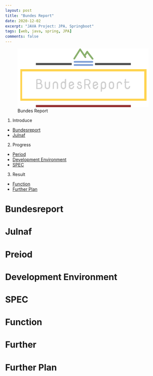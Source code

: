```yaml
---
layout: post
title: "Bundes Report"
date: 2020-12-02
excerpt: "JAVA Project: JPA, Springboot"
tags: [web, java, spring, JPA]
comments: false
---
```


  <figure>
	  <a href="/assets/img/posts/bundes_report/bundesreport.png"><img src="/assets/img/posts/bundes_report/bundesreport-logo.png"></a>
	<figcaption>Bundes Report</figcaption>
  </figure>

1. Introduce
  * [Bundesreport](#bundesreport)
  * [Julnaf](#julnaf)
2. Progress
  * [Period](#period)
  * [Development Environment](#development-environment)
  * [SPEC](#spec)
3. Result
  * [Function](#function)
  * [Further Plan](#further-plan)

# Bundesreport

# Julnaf

# Preiod

# Development Environment

# SPEC

# Function

# Further

# Further Plan
